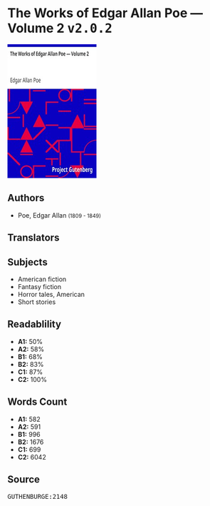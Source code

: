 # The Works of Edgar Allan Poe — Volume 2 <kbd>v2.0.2</kbd>

![](./cover.medium.jpg "")

## Authors


 - Poe, Edgar Allan <small>(1809 - 1849)</small>

## Translators



## Subjects


 - American fiction
 - Fantasy fiction
 - Horror tales, American
 - Short stories

## Readablility


 - **A1:** 50%
 - **A2:** 58%
 - **B1:** 68%
 - **B2:** 83%
 - **C1:** 87%
 - **C2:** 100%

## Words Count


 - **A1:** 582
 - **A2:** 591
 - **B1:** 996
 - **B2:** 1676
 - **C1:** 699
 - **C2:** 6042

## Source


<kbd>GUTHENBURGE:2148</kbd>
